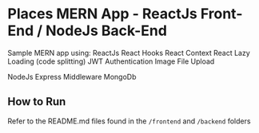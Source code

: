 # Places MERN App - ReactJs Front-End / NodeJs Back-End

Sample MERN app using:
ReactJs
React Hooks
React Context
React Lazy Loading (code splitting)
JWT Authentication
Image File Upload

NodeJs
Express
Middleware
MongoDb

## How to Run

Refer to the README.md files found in the `/frontend` and `/backend` folders
